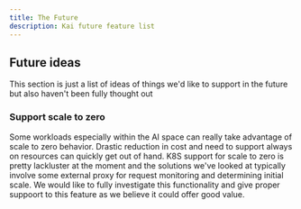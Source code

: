 ```yaml
---
title: The Future
description: Kai future feature list
---
```


## Future ideas
This section is just a list of ideas of things we'd like to support in the future but also haven't been fully thought out
### Support scale to zero
Some workloads especially within the AI space can really take advantage of scale to zero behavior. Drastic reduction in cost and need to support always on resources can quickly get out of hand.
K8S support for scale to zero is pretty lackluster at the moment and the solutions we've looked at typically involve some external proxy for request monitoring and determining initial scale.
We would like to fully investigate this functionality and give proper suppoort to this feature as we believe it could offer good value.

